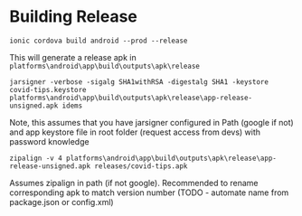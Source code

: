 # Building Release

```
ionic cordova build android --prod --release
```

This will generate a release apk in `platforms\android\app\build\outputs\apk\release`

```
jarsigner -verbose -sigalg SHA1withRSA -digestalg SHA1 -keystore covid-tips.keystore platforms\android\app\build\outputs\apk\release\app-release-unsigned.apk idems
```

Note, this assumes that you have jarsigner configured in Path (google if not) and app keystore file in root folder (request access from devs) with password knowledge

```
zipalign -v 4 platforms\android\app\build\outputs\apk\release\app-release-unsigned.apk releases/covid-tips.apk
```

Assumes zipalign in path (if not google). Recommended to rename corresponding apk to match version number
(TODO - automate name from package.json or config.xml)
